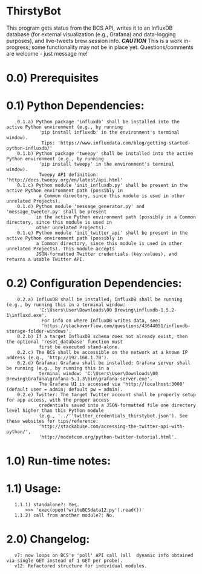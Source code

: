 # ThirstyBot
This program gets status from the BCS API, writes it to an InfluxDB database (for external
visualization (e.g., Grafana) and data-logging purposes), and live-tweets brew session info.  ***CAUTION*** This is a work in-progress; some functionality may not be in place yet. Questions/comments are welcome - just message me!

# 0.0) Prerequisites
#    0.1) Python Dependencies:
        0.1.a) Python package 'influxdb' shall be installed into the active Python environment (e.g., by running
                'pip install influxdb' in the environment's terminal window).
                 Tips: 'https://www.influxdata.com/blog/getting-started-python-influxdb/'
        0.1.b) Python package 'tweepy' shall be installed into the active Python environment (e.g., by running
                'pip install tweepy' in the environment's terminal window).
                Tweepy API definition: 'http://docs.tweepy.org/en/latest/api.html'
        0.1.c) Python module 'init_influxdb.py' shall be present in the active Python environment path (possibly in
                a Common directory, since this module is used in other unrelated Projects).
        0.1.d) Python module 'message_generator.py' and 'message_tweeter.py' shall be present
               in the active Python environment path (possibly in a Common directory, since this module is used in
               other unrelated Projects).
        0.1.e) Python module 'init_twitter_api' shall be present in the active Python environment path (possibly in
               a Common directory, since this module is used in other unrelated Projects). This module accepts
               JSON-formatted Twitter credentials (key:values), and returns a usable Twitter API.
#    0.2) Configuration Dependencies:
        0.2.a) InfluxDB shall be installed; InfluxDB shall be running (e.g., by running this in a terminal window:
                'C:\Users\User\Downloads\00 Brewing\influxdb-1.5.2-1\influxd.exe'.
                 For info on where InfluxDB writes data, see:
                 'https://stackoverflow.com/questions/43644051/influxdb-storage-folder-windows'.
        0.2.b) If a target InfluxDB schema does not already exist, then the optional 'reset_database' function must
                first be executed stand-alone.
        0.2.c) The BCS shall be accessible on the network at a known IP address (e.g., 'http://192.168.1.70').
        0.2.d) Grafana: Grafana shall be installed; Grafana server shall be running (e.g., by running this in a
                terminal window: 'C:\Users\User\Downloads\00 Brewing\Grafana\grafana-5.1.3\bin\grafana-server.exe'.
                The Grafana UI is accessed via 'http://localhost:3000' (default user = admin; default pw = admin).
        0.2.e) Twitter: The target Twitter account shall be properly setup for app access, with the proper access
                credentials saved into a JSON-formatted file one directory level higher than this Python module
                (e.g., '../''twitter_credentials_thirstybot.json'). See these websites for tips/reference:
                'http://stackabuse.com/accessing-the-twitter-api-with-python/',
                'http://nodotcom.org/python-twitter-tutorial.html'.
# 1.0) Run-time notes:
#   1.1) Usage:
       1.1.1) standalone?: Yes.
           >>> 'exec(open('writeBCSdata12.py').read())'
       1.1.2) call from another module?: No.
# 2.0) Changelog:
       v7: now loops on BCS's 'poll' API call (all  dynamic info obtained via single GET instead of 1 GET per probe).
       v12: Refactored structure for individual modules.
